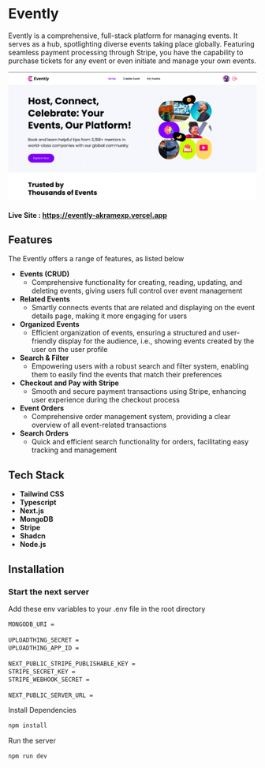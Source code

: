 # Evently

Evently is a comprehensive, full-stack platform for managing events. It serves as a hub, spotlighting diverse events taking place globally. Featuring seamless payment processing through Stripe, you have the capability to purchase tickets for any event or even initiate and manage your own events.

![s1](https://github.com/AkramExp/evently/blob/main/public/screenshot.png)

#### Live Site : https://evently-akramexp.vercel.app

## Features

The Evently offers a range of features, as listed below

- **Events (CRUD)**
  - Comprehensive functionality for creating, reading, updating, and deleting events, giving users full control over event management
- **Related Events**
  - Smartly connects events that are related and displaying on the event details page, making it more engaging for users
- **Organized Events**
  - Efficient organization of events, ensuring a structured and user-friendly display for the audience, i.e., showing events created by the user on the user profile
- **Search & Filter**
  - Empowering users with a robust search and filter system, enabling them to easily find the events that match their preferences
- **Checkout and Pay with Stripe**
  - Smooth and secure payment transactions using Stripe, enhancing user experience during the checkout process
- **Event Orders**
  - Comprehensive order management system, providing a clear overview of all event-related transactions
- **Search Orders**
  - Quick and efficient search functionality for orders, facilitating easy tracking and management

## Tech Stack

- **Tailwind CSS**
- **Typescript**
- **Next.js**
- **MongoDB**
- **Stripe**
- **Shadcn**
- **Node.js**

## Installation

### Start the next server

Add these env variables to your .env file in the root directory

```
MONGODB_URI =

UPLOADTHING_SECRET =
UPLOADTHING_APP_ID =

NEXT_PUBLIC_STRIPE_PUBLISHABLE_KEY =
STRIPE_SECRET_KEY =
STRIPE_WEBHOOK_SECRET =

NEXT_PUBLIC_SERVER_URL =
```

Install Dependencies

```bash
npm install
```

Run the server

```bash
npm run dev
```
